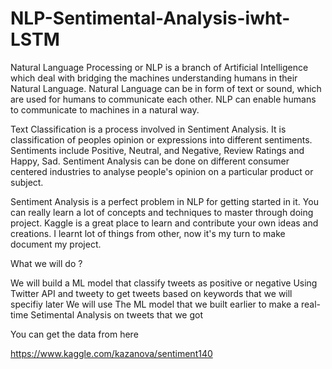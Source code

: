 # NLP-Sentimental-Analysis-iwht-LSTM


Natural Language Processing or NLP is a branch of Artificial Intelligence which deal with bridging the machines understanding humans in their Natural Language. Natural Language can be in form of text or sound, which are used for humans to communicate each other. NLP can enable humans to communicate to machines in a natural way.

Text Classification is a process involved in Sentiment Analysis. It is classification of peoples opinion or expressions into different sentiments. Sentiments include Positive, Neutral, and Negative, Review Ratings and Happy, Sad. Sentiment Analysis can be done on different consumer centered industries to analyse people's opinion on a particular product or subject.

Sentiment Analysis is a perfect problem in NLP for getting started in it. You can really learn a lot of concepts and techniques to master through doing project. Kaggle is a great place to learn and contribute your own ideas and creations. I learnt lot of things from other, now it's my turn to make document my project.

What we will do ?

We will build a ML model that classify tweets as positive or negative
Using Twitter API and tweety to get tweets based on keywords that we will specifiy later
We will use The ML model that we built earlier to make a real-time Setimental Analysis on tweets that we got

You can get the data from here 

https://www.kaggle.com/kazanova/sentiment140

